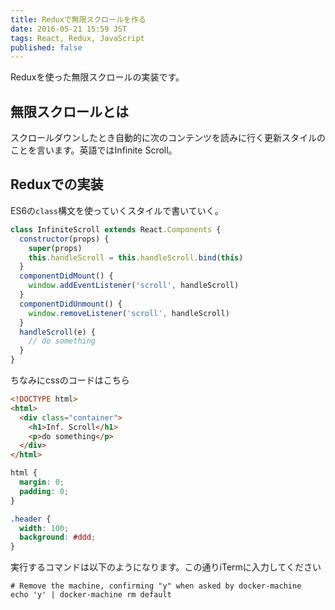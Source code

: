 ```yaml
---
title: Reduxで無限スクロールを作る
date: 2016-05-21 15:59 JST
tags: React, Redux, JavaScript
published: false
---
```


Reduxを使った無限スクロールの実装です。

## 無限スクロールとは

スクロールダウンしたとき自動的に次のコンテンツを読みに行く更新スタイルのことを言います。英語ではInfinite Scroll。

## Reduxでの実装

ES6の`class`構文を使っていくスタイルで書いていく。

```javascript
class InfiniteScroll extends React.Components {
  constructor(props) {
    super(props)
    this.handleScroll = this.handleScroll.bind(this)
  }
  componentDidMount() {
    window.addEventListener('scroll', handleScroll)
  }
  componentDidUnmount() {
    window.removeListener('scroll', handleScroll)
  }
  handleScroll(e) {
    // do something
  }
}
```

ちなみにcssのコードはこちら

```html
<!DOCTYPE html>
<html>
  <div class="container">
    <h1>Inf. Scroll</h1>
    <p>do something</p>
  </div>
</html>
```

```scss
html {
  margin: 0;
  padding: 0;
}

.header {
  width: 100;
  background: #ddd;
}
```

実行するコマンドは以下のようになります。この通りiTermに入力してください

```shell
# Remove the machine, confirming "y" when asked by docker-machine
echo 'y' | docker-machine rm default
```


